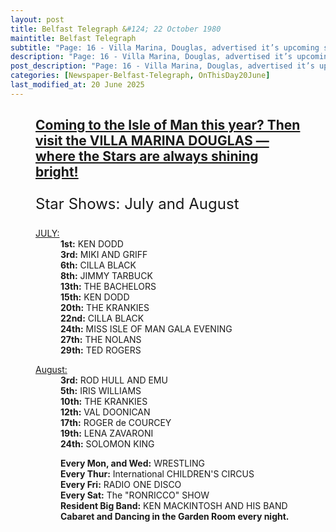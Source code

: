```yaml
---
layout: post
title: Belfast Telegraph &#124; 22 October 1980
maintitle: Belfast Telegraph
subtitle: "Page: 16 - Villa Marina, Douglas, advertised it’s upcoming summer concerts"
description: "Page: 16 - Villa Marina, Douglas, advertised it’s upcoming summer concerts."
post_description: "Page: 16 - Villa Marina, Douglas, advertised it’s upcoming summer concerts."
categories: [Newspaper-Belfast-Telegraph, OnThisDay20June]
last_modified_at: 20 June 2025
---
```


<figure class="fig3">
<div class="CardLayout">
<div class="CardItem">
<h2 id="infobox1" class="infobox"><a href="#infobox1">Coming to the Isle of Man this year? Then visit the VILLA MARINA DOUGLAS &#8212; where the Stars are always shining bright!</a></h2>
<div class="CardItem split">
<p style="font-size: 1.5rem !important;">Star Shows: July and August</p>
<dl>
<dt id="infobox2"><a href="#infobox2">JULY:</a></dt>
<dd><strong>1st:</strong> KEN DODD</dd> 
<dd><strong>3rd:</strong> MIKI AND GRIFF</dd> 
<dd><strong>6th:</strong> CILLA BLACK</dd> 
<dd><strong>8th:</strong> JIMMY TARBUCK</dd> 
<dd><strong>13th:</strong> THE BACHELORS</dd> 
<dd><strong>15th:</strong> KEN DODD</dd> 
<dd><strong>20th:</strong> THE KRANKIES</dd> 
<dd><strong>22nd:</strong> CILLA BLACK</dd> 
<dd><strong>24th:</strong> MISS ISLE OF MAN GALA EVENING</dd> 
<dd><strong>27th:</strong> THE NOLANS</dd> 
<dd><strong>29th:</strong> TED ROGERS</dd> 
</dl>

<dl><dt id="infobox3"><a href="#infobox3">August:</a></dt>
<dd><strong>3rd:</strong> ROD HULL AND EMU</dd> 
<dd><strong>5th:</strong> IRIS WILLIAMS</dd> 
<dd><strong>10th:</strong> THE KRANKIES</dd> 
<dd><strong>12th:</strong> VAL DOONICAN</dd> 
<dd><strong>17th:</strong> ROGER de COURCEY</dd> 
<dd><strong>19th:</strong> LENA ZAVARONI</dd> 
<dd><strong>24th:</strong> SOLOMON KING</dd> 
</dl>

<dl>
<dd><strong>Every Mon, and Wed:</strong> WRESTLING</dd> 
<dd><strong>Every Thur:</strong> International CHILDREN'S CIRCUS</dd> 
<dd><strong>Every Fri:</strong> RADIO ONE DISCO</dd> 
<dd><strong>Every Sat:</strong> The "RONRICCO" SHOW</dd> 
<dd><strong>Resident Big Band:</strong> KEN MACKINTOSH AND HIS BAND</dd> 
<dd><strong>Cabaret and Dancing in the Garden Room every night.</strong></dd> 
</dl>
</div></div></div>
</figure>

